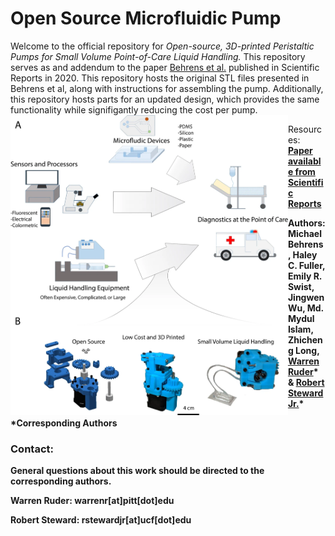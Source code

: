 # Open Source Microfluidic Pump


Welcome to the official repository for _Open-source, 3D-printed Peristaltic Pumps for Small Volume Point-of-Care Liquid Handling._  This repository serves as and addendum to the paper [Behrens et al.](https://www.nature.com/articles/s41598-020-58246-6) published in Scientific Reports in 2020. This repository hosts the original STL files presented in Behrens et al, along with instructions for assembling the pump. Additionally, this repository hosts parts for an updated design, which provides the same functionality while signifigantly reducing the cost per pump. 
<img align="left" src="readme/figure 1.webp" height=480px>




Resources: <b> [Paper available from Scientific Reports](https://www.nature.com/articles/s41598-020-58246-6) 

Authors: Michael Behrens, Haley C. Fuller, Emily R. Swist, Jingwen Wu, Md. Mydul Islam, Zhicheng Long, [Warren Ruder](https://www.engineering.pitt.edu/people/faculty/warren-ruder/)* & [Robert Steward Jr.](https://mae.ucf.edu/person/robert-steward/)*
  
*Corresponding Authors

### Contact:

General questions about this work should be directed to the corresponding authors.
  
Warren Ruder: warrenr[at]pitt[dot]edu
  
Robert Steward: rstewardjr[at]ucf[dot]edu
  

